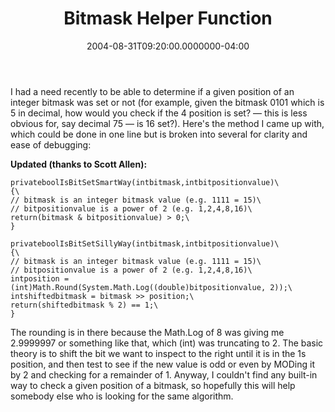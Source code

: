 ﻿---
title: Bitmask Helper Function
date: "2004-08-31T09:20:00.0000000-04:00"
description: I had a need recently to be able to determine if a given position of an integer bitmask was set or not (for example, given the bitmask 0101 which is 5 in decimal, how would you check if the 4 position is set?
featuredImage: /img/deployment.jpg
---

I had a need recently to be able to determine if a given position of an integer bitmask was set or not (for example, given the bitmask 0101 which is 5 in decimal, how would you check if the 4 position is set? — this is less obvious for, say decimal 75 — is 16 set?). Here's the method I came up with, which could be done in one line but is broken into several for clarity and ease of debugging:

**Updated (thanks to Scott Allen):**

```
privateboolIsBitSetSmartWay(intbitmask,intbitpositionvalue)\
{\
// bitmask is an integer bitmask value (e.g. 1111 = 15)\
// bitpositionvalue is a power of 2 (e.g. 1,2,4,8,16)\
return(bitmask & bitpositionvalue) > 0;\
}

privateboolIsBitSetSillyWay(intbitmask,intbitpositionvalue)\
{\
// bitmask is an integer bitmask value (e.g. 1111 = 15)\
// bitpositionvalue is a power of 2 (e.g. 1,2,4,8,16)\
intposition = (int)Math.Round(System.Math.Log((double)bitpositionvalue, 2));\
intshiftedbitmask = bitmask >> position;\
return(shiftedbitmask % 2) == 1;\
}
```

The rounding is in there because the Math.Log of 8 was giving me 2.9999997 or something like that, which (int) was truncating to 2. The basic theory is to shift the bit we want to inspect to the right until it is in the 1s position, and then test to see if the new value is odd or even by MODing it by 2 and checking for a remainder of 1. Anyway, I couldn't find any built-in way to check a given position of a bitmask, so hopefully this will help somebody else who is looking for the same algorithm.

